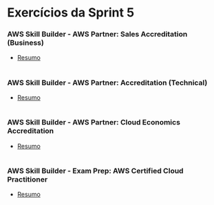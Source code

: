 #
# Exercícios da Sprint 5

### AWS Skill Builder - AWS Partner: Sales Accreditation (Business)

- [Resumo](https://github.com/catarwnalud/pbCompass/blob/master/sprint_5/exercicios/resumoBusiness.md) 

#

### AWS Skill Builder - AWS Partner: Accreditation (Technical)

- [Resumo](https://github.com/catarwnalud/pbCompass/blob/master/sprint_5/exercicios/resumoTechnical.md) 

#

### AWS Skill Builder - AWS Partner: Cloud Economics Accreditation 

- [Resumo](#) 

#

### AWS Skill Builder - Exam Prep: AWS Certified Cloud Practitioner

- [Resumo](#) 

#
